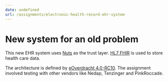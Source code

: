 ```yaml
---
date: undefined
url: /assignments/electronic-health-record-ehr-system
---
```

# New system for an old problem

This new EHR system uses [Nuts](https://nuts.nl/) as the trust layer. [HL7
FHIR](http://fhir.org/) is used to store health care data.

The architecture is defined by [eOverdracht
4.0-RC10](https://informatiestandaarden.nictiz.nl/wiki/vpk:V4.0%5FFHIR%5FeOverdracht).
The assignment involved testing with other vendors like Nedap, Tenzinger and
PinkRoccade.

